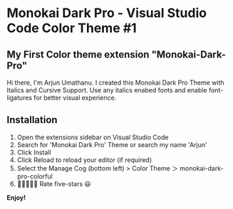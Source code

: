 # Monokai Dark Pro - Visual Studio Code Color Theme #1

## My First Color theme extension "Monokai-Dark-Pro"

Hi there, I'm Arjun Umathanu.
I created this Monokai Dark Pro Theme with Italics and Cursive Support. Use any italics enabed fonts and enable font-ligatures for better visual experience.

## Installation

1. Open the extensions sidebar on Visual Studio Code
1. Search for 'Monokai Dark Pro' Theme or search my name 'Arjun'
1. Click Install
1. Click Reload to reload your editor (if required)
1. Select the Manage Cog (bottom left) > Color Theme ＞ monokai-dark-pro-colorful
1. 🌟🌟🌟🌟🌟 Rate five-stars 😃

**Enjoy!**
